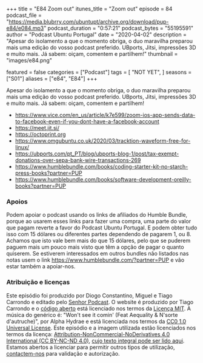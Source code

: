 +++
title = "E84 Zoom out"
itunes_title = "Zoom out"
episode = 84
podcast_file = "https://media.blubrry.com/ubuntupt/archive.org/download/pup-e84/e084.mp3"
podcast_duration = "0:57:21"
podcast_bytes = "55195591"
author = "Podcast Ubuntu Portugal"
date = "2020-04-02"
description = "Apesar do isolamento a que o momento obriga, o duo maravilha preparou mais uma edição do vosso podcast preferido. UBports, Jitsi, impressões 3D e muito mais. Já sabem: oiçam, comentem e partilhem!"
thumbnail = "images/e84.png"

featured = false
categories = ["Podcast"]
tags = [
  "NOT YET",
]
seasons = ["S01"]
aliases = ["e84", "E84"]
+++

Apesar do isolamento a que o momento obriga, o duo maravilha preparou mais uma edição do vosso podcast preferido. UBports, Jitsi, impressões 3D e muito mais. Já sabem: oiçam, comentem e partilhem!

* https://www.vice.com/en_us/article/k7e599/zoom-ios-app-sends-data-to-facebook-even-if-you-dont-have-a-facebook-account
* https://meet.jit.si/
* https://octoprint.org
* https://www.omgubuntu.co.uk/2020/03/tracktion-waveform-free-for-linux/
* https://ubports.com/pt_PT/blog/ubports-blog-1/post/tax-exempt-donations-over-sepa-bank-wire-transactions-269
* https://www.humblebundle.com/books/coding-starter-kit-no-starch-press-books?partner=PUP
* https://www.humblebundle.com/books/software-development-oreilly-books?partner=PUP


### Apoios
Podem apoiar o podcast usando os links de afiliados do Humble Bundle, porque ao usarem esses links para fazer uma compra, uma parte do valor que pagam reverte a favor do Podcast Ubuntu Portugal.
E podem obter tudo isso com 15 dólares ou diferentes partes dependendo de pagarem 1, ou 8.
Achamos que isto vale bem mais do que 15 dólares, pelo que se puderem paguem mais um pouco mais visto que têm a opção de pagar o quanto quiserem.
Se estiverem interessados em outros bundles não listados nas notas usem o link https://www.humblebundle.com/?partner=PUP e vão estar também a apoiar-nos.

### Atribuição e licenças
Este episódio foi produzido por Diogo Constantino, Miguel e Tiago Carrondo e editado pelo [Senhor Podcast](https://senhorpodcast.pt/).
O website é produzido por Tiago Carrondo e o [código aberto](https://gitlab.com/podcastubuntuportugal/website) está licenciado nos termos da [Licença MIT](https://gitlab.com/podcastubuntuportugal/website/main/LICENSE).
A música do genérico é: "Won't see it comin' (Feat Aequality & N'sorte d'autruche)", por Alpha Hydrae e está licenciada nos termos da [CC0 1.0 Universal License](https://creativecommons.org/publicdomain/zero/1.0/).
Este episódio e a imagem utilizada estão licenciados nos termos da licença: [Attribution-NonCommercial-NoDerivatives 4.0 International (CC BY-NC-ND 4.0)](https://creativecommons.org/licenses/by-nc-nd/4.0/), [cujo texto integral pode ser lido aqui](https://creativecommons.org/licenses/by-nc-nd/4.0/legalcode). Estamos abertos a licenciar para permitir outros tipos de utilização, [contactem-nos](https://podcastubuntuportugal.org/contactos) para validação e autorização.

